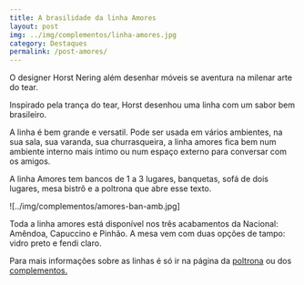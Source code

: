 ```yaml
---
title: A brasilidade da linha Amores
layout: post
img: ../img/complementos/linha-amores.jpg
category: Destaques
permalink: /post-amores/
---
```


O designer Horst Nering além desenhar móveis se aventura na milenar arte do tear.

Inspirado pela trança do tear, Horst desenhou uma linha com um sabor bem brasileiro. 

A linha é bem grande e versatil. Pode ser usada em vários ambientes, na sua sala, sua varanda, sua churrasqueira, a linha amores fica bem num ambiente interno mais íntimo ou num espaço externo para conversar com os amigos.

A linha Amores tem bancos de 1 a 3 lugares, banquetas, sofá de dois lugares, mesa bistrô e a poltrona que abre esse texto.

![../img/complementos/amores-ban-amb.jpg]

Toda a linha amores está disponível nos três acabamentos da Nacional: Amêndoa, Capuccino e Pinhão. A mesa vem com duas opções de tampo: vidro preto e fendi claro.

Para mais informações sobre as linhas é só ir na página da [poltrona](/poltrona-amores/) ou dos [complementos.](/linha-amores/)
